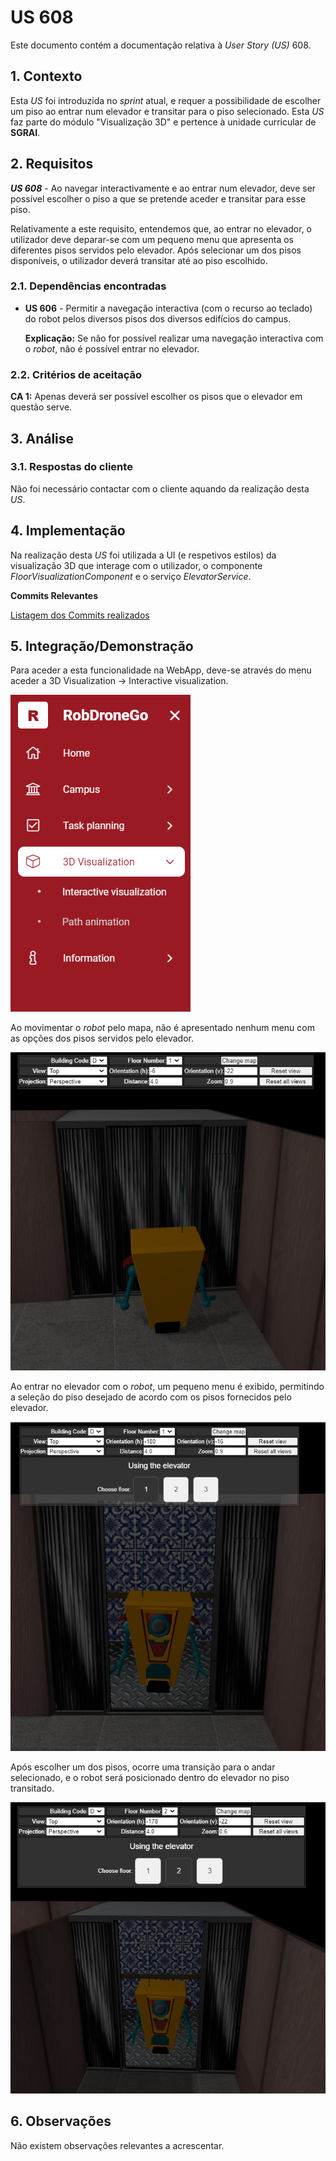# US 608

Este documento contém a documentação relativa à *User Story (US)* 608.

## 1. Contexto

Esta *US* foi introduzida no *sprint* atual, e requer a possibilidade de escolher um piso ao entrar num elevador e 
transitar para o piso selecionado.
Esta *US* faz parte do módulo "Visualização 3D" e pertence à unidade curricular de **SGRAI**.

## 2. Requisitos

***US 608*** - Ao navegar interactivamente e ao entrar num elevador, deve ser possível escolher o piso a que se pretende aceder e transitar para esse piso.

Relativamente a este requisito, entendemos que, ao entrar no elevador, o utilizador deve deparar-se com um pequeno menu 
que apresenta os diferentes pisos servidos pelo elevador. Após selecionar um dos pisos disponíveis, o utilizador deverá 
transitar até ao piso escolhido.

### 2.1. Dependências encontradas

- **US 606** - Permitir a navegação interactiva (com o recurso ao teclado) do robot pelos diversos pisos dos diversos edifícios do campus.

  **Explicação:** Se não for possível realizar uma navegação interactiva com o *robot*, não é possível entrar no elevador.

### 2.2. Critérios de aceitação

**CA 1:** Apenas deverá ser possível escolher os pisos que o elevador em questão serve.

## 3. Análise

### 3.1. Respostas do cliente

Não foi necessário contactar com o cliente aquando da realização desta *US*.

## 4. Implementação

Na realização desta *US* foi utilizada a UI (e respetivos estilos) da visualização 3D que interage com o utilizador, o 
componente *FloorVisualizationComponent* e o serviço *ElevatorService*.

**Commits Relevantes**

[Listagem dos Commits realizados](https://1191296gg.atlassian.net/browse/S50-64)

## 5. Integração/Demonstração

Para aceder a esta funcionalidade na WebApp, deve-se através do menu aceder a 3D Visualization -> Interactive visualization.

![Opção do menu para esta funcionalidade](IMG/menu_option.png)

Ao movimentar o *robot* pelo mapa, não é apresentado nenhum menu com as opções dos pisos servidos pelo elevador.

![Menu não é exibido fora do elevador](IMG/outside_elevator.png)

Ao entrar no elevador com o *robot*, um pequeno menu é exibido, permitindo a seleção do piso desejado de acordo com os pisos 
fornecidos pelo elevador.

![Menu é exibido ao entrar no elevador](IMG/inside_elevator.png)

Após escolher um dos pisos, ocorre uma transição para o andar selecionado, e o robot será posicionado dentro do elevador
no piso transitado.

![Visualização após a transição de piso](IMG/transit_floor.png)

## 6. Observações

Não existem observações relevantes a acrescentar.

